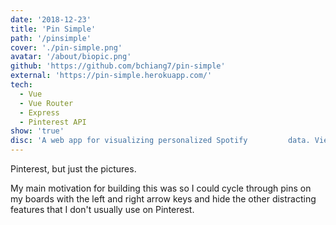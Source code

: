 ```yaml
---
date: '2018-12-23'
title: 'Pin Simple'
path: '/pinsimple'
cover: './pin-simple.png'
avatar: '/about/biopic.png'
github: 'https://github.com/bchiang7/pin-simple'
external: 'https://pin-simple.herokuapp.com/'
tech:
  - Vue
  - Vue Router
  - Express
  - Pinterest API
show: 'true'
disc: 'A web app for visualizing personalized Spotify         data. View your top artists, top tracks,               recently played tracks, and detailed audio             information about each track. Create and save          new playlists of recommended tracks based on           your existing playlists and more.'
---
```


Pinterest, but just the pictures.

My main motivation for building this was so I could cycle through pins on my boards with the left and right arrow keys and hide the other distracting features that I don't usually use on Pinterest.
